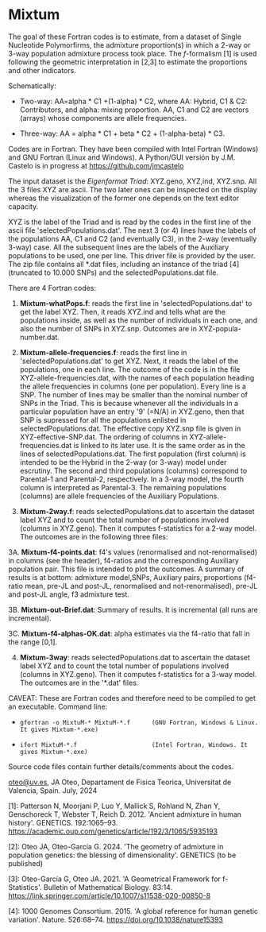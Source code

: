 # Mixtum
The goal of these Fortran codes is to estimate, from a dataset of Single Nucleotide Polymorfirms, 
the admixture proportion(s) in which a 2-way or 3-way population admixture process took place. 
The *f*-formalism [1] is used following the geometric interpretation
in [2,3] to estimate the proportions and other indicators.

Schematically:

- Two-way: AA=alpha * C1  +(1-alpha) * C2, where AA: Hybrid, C1 & C2: Contributors, 
and  alpha: mixing proportion.
AA, C1 and C2 are vectors (arrays) whose components are allele frequencies.

- Three-way: AA = alpha * C1 + beta * C2 + (1-alpha-beta) * C3.

Codes are in Fortran. They have been compiled with Intel Fortran (Windows) and 
GNU Fortran (Linux and Windows).
A Python/GUI versión by J.M. Castelo is in progress at
https://github.com/jmcastelo

The input dataset is the *Eigenformat Triad*: XYZ.geno, XYZ,ind, XYZ.snp.
All the 3 files XYZ are ascii. The two later ones can be inspected on the display
whereas the visualization of the former one depends on the text editor capacity. 

XYZ is the label of the Triad and is read by the codes in the first line of the ascii file 
'selectedPopulations.dat'. The next 3 (or 4) lines have the labels of the populations 
AA, C1 and C2 (and eventually C3), in the 2-way (eventually 3-way) case.
All the subsequent lines are the labels of the Auxiliary populations to be used, 
one per line. This driver file is provided by the user. 
The zip file contains all *.dat files, including an instance of the triad [4] 
(truncated to 10.000 SNPs) and the selectedPopulations.dat file.

There are 4 Fortran codes:

1. **Mixtum-whatPops.f**: reads the first line in 'selectedPopulations.dat' to get the label XYZ. 
Then, it reads XYZ.ind and tells what are the populations inside, 
as well as the number of individuals in each one, and also the number of SNPs in XYZ.snp.
Outcomes are in XYZ-popula-number.dat.

2. **Mixtum-allele-frequencies.f**: reads the first line in 'selectedPopulations.dat' to get XYZ. 
Next, it reads the label of the populations, one in each line.
The outcome of the code is in the file  XYZ-allele-frequencies.dat, with the names of each 
population heading the allele frequencies in columns (one per population). Every line is a SNP. 
The number of lines may be smaller than the nominal number of SNPs in the Triad. 
This is because whenever all the individuals in a particular population have an 
entry '9' (=N/A) in XYZ.geno, then that SNP is supressed for all the
populations enlisted in selectedPopulations.dat. 
The effective copy XYZ.snp file is given in XYZ-effective-SNP.dat.
The ordering of columns in XYZ-allele-frequencies.dat is linked to its later use.
It is the same order as in the lines of selectedPopulations.dat. 
The first population (first column) is intended to be the Hybrid in the 2-way (or 3-way) 
model under escrutiny. The second and third populations (columns) correspond to 
Parental-1 and Parental-2, respectively. In a 3-way model, the fourth column is interpreted as Parental-3.
The remaining populations (columns) are allele frequencies of the Auxiliary Populations. 

3. **Mixtum-2way.f**: reads selectedPopulations.dat to ascertain the dataset label XYZ and to count 
the total number of populations involved (columns in XYZ.geno). Then it computes f-statistics for a 2-way model.
The outcomes are in the following three files:

3A. **Mixtum-f4-points.dat**: f4's values (renormalised and not-renormalised) in columns (see the header), 
f4-ratios and the corresponding Auxiliary population pair. 
This file is intended to plot the outcomes.  A summary of results is at bottom:
admixture model,SNPs, Auxiliary pairs, proportions (f4-ratio mean, pre-JL and post-JL, 
renormalised and not-renormalised), pre-JL and post-JL angle, f3 admixture test.

3B. **Mixtum-out-Brief.dat**: Summary of results. It is incremental (all runs are incremental).

3C. **Mixtum-f4-alphas-OK.dat**: alpha estimates via the f4-ratio that fall in the range [0,1].

4. **Mixtum-3way**: reads selectedPopulations.dat to ascertain the dataset label XYZ and to count 
the total number of populations involved (columns in XYZ.geno). Then it computes f-statistics for a 3-way model.
The outcomes are in the '*.dat' files.

CAVEAT: These are Fortran codes and therefore need to be compiled to get an executable.
Command line: 

-     gfortran -o MixtuM-* MixtuM-*.f      (GNU Fortran, Windows & Linux. It gives Mixtum-*.exe)
-     ifort MixtuM-*.f                     (Intel Fortran, Windows. It gives Mixtum-*.exe)
         
Source code files contain further details/comments about the codes. 

oteo@uv.es, 
JA Oteo, Departament de Fisica Teorica, Universitat de Valencia, Spain.
July, 2024

[1]: Patterson N, Moorjani P, Luo Y, Mallick S, Rohland N, Zhan Y,
Genschoreck T, Webster T, Reich D. 2012. 'Ancient admixture
in human history'. GENETICS. 192:1065–93. 
https://academic.oup.com/genetics/article/192/3/1065/5935193

[2]: Oteo JA, Oteo-García G. 2024. 'The geometry of admixture in population genetics:
the blessing of dimensionality'. GENETICS (to be published)

[3]: Oteo-García G, Oteo JA. 2021. 'A Geometrical Framework for
f-Statistics'. Bulletin of Mathematical Biology. 83:14.
https://link.springer.com/article/10.1007/s11538-020-00850-8

[4]: 1000 Genomes Consortium. 2015. 'A global reference for human
genetic variation'. Nature. 526:68–74.
https://doi.org/10.1038/nature15393
